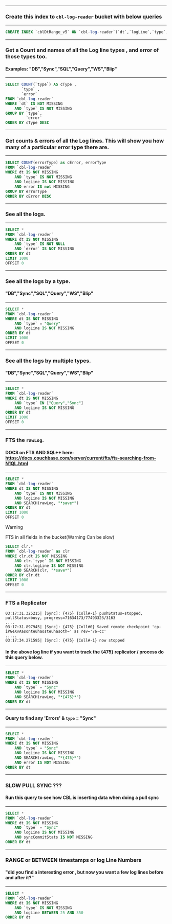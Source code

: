 
----------------------------------------------------------------------------------------------------------

### Create this index to `cbl-log-reader` bucket with below queries

----------------------------------------------------------------------------------------------------------
```SQL
CREATE INDEX `cblDtRange_v5` ON `cbl-log-reader`(`dt`,`logLine`,`type`,`error`,`fileName`)
```


----------------------------------------------------------------------------------------------------------

### Get a Count and names of all the Log line types , and error of those types too.

#### Examples: "DB","Sync","SQL","Query","WS","Blip"

----------------------------------------------------------------------------------------------------------
```SQL
SELECT COUNT(`type`) AS cType ,
       `type` ,
       `error`
FROM `cbl-log-reader`
WHERE `dt` IS NOT MISSING
    AND `type` IS NOT MISSING
GROUP BY `type`,
         `error`
ORDER BY cType DESC
```


----------------------------------------------------------------------------------------------------------

### Get counts & errors of all the Log lines. This will show you how many of a particular error type there are.

----------------------------------------------------------------------------------------------------------

```SQL
SELECT COUNT(errorType) as cError, errorType
FROM `cbl-log-reader`
WHERE dt IS NOT MISSING
    AND `type` IS NOT MISSING
    AND logLine IS NOT MISSING
    AND error IS not MISSING
GROUP BY errorType
ORDER BY cError DESC
```

----------------------------------------------------------------------------------------------------------

### See all the logs.

----------------------------------------------------------------------------------------------------------

```SQL
SELECT *
FROM `cbl-log-reader`
WHERE dt IS NOT MISSING
    AND `type` IS NOT NULL
    AND `error` IS NOT MISSING
ORDER BY dt
LIMIT 1000
OFFSET 0
```


----------------------------------------------------------------------------------------------------------

### See all the logs by a type.

#### "DB","Sync","SQL","Query","WS","Blip"

----------------------------------------------------------------------------------------------------------

```SQL
SELECT *
FROM `cbl-log-reader`
WHERE dt IS NOT MISSING
    AND `type` = "Query"
    AND logLine IS NOT MISSING
ORDER BY dt
LIMIT 1000
OFFSET 0
```


----------------------------------------------------------------------------------------------------------

### See all the logs by multiple types.

#### "DB","Sync","SQL","Query","WS","Blip"

----------------------------------------------------------------------------------------------------------

```SQL
SELECT *
FROM `cbl-log-reader`
WHERE dt IS NOT MISSING
    AND `type` IN ["Query","Sync"]
    AND logLine IS NOT MISSING
ORDER BY dt
LIMIT 1000
OFFSET 0
```


----------------------------------------------------------------------------------------------------------

### FTS the `rawLog`.

#### DOCS on FTS AND SQL++ here: https://docs.couchbase.com/server/current/fts/fts-searching-from-N1QL.html

----------------------------------------------------------------------------------------------------------

```SQL
SELECT *
FROM `cbl-log-reader`
WHERE dt IS NOT MISSING
    AND `type` IS NOT MISSING
    AND logLine IS NOT MISSING
    AND SEARCH(rawLog, "*save*")
ORDER BY dt
LIMIT 1000
OFFSET 0
```


> [!WARNING]  
> FTS in all fields in the bucket(Warning Can be slow)


```SQL
SELECT clr.*
FROM `cbl-log-reader` as clr
WHERE clr.dt IS NOT MISSING
    AND clr.`type` IS NOT MISSING
    AND clr.logLine IS NOT MISSING
    AND SEARCH(clr, "*save*")
ORDER BY clr.dt
LIMIT 1000
OFFSET 0
```

----
### FTS a Replicator

```log
03:17:31.325215| [Sync]: {475} {Coll#-1} pushStatus=stopped, pullStatus=busy, progress=71634173/77493323/3163
....
03:17:31.897945| [Sync]: {475} {Coll#0} Saved remote checkpoint 'cp-iPGeXvAasonteuhaosteuhasoth=' as rev='76-cc'
.....
03:17:34.271595| [Sync]: {475} {Coll#-1} now stopped
```

#### In the above log line if you want to track the {475} replicator / process do this query below.
----

```SQL
SELECT *
FROM `cbl-log-reader`
WHERE dt IS NOT MISSING
    AND `type` = "Sync"
    AND logLine IS NOT MISSING
    AND SEARCH(rawLog, "*{475}*")
ORDER BY dt
```
----

#### Query to find any 'Errors' & `type` = "Sync" 

----

```SQL
SELECT *
FROM `cbl-log-reader`
WHERE dt IS NOT MISSING
    AND `type` = "Sync"
    AND logLine IS NOT MISSING
    AND SEARCH(rawLog, "*{475}*")
    AND error IS NOT MISSING
ORDER BY dt
```

----------------------------------------------------------------------------------------------------------

### SLOW PULL SYNC ???

#### Run this query to see how CBL is inserting data when doing a pull sync

----------------------------------------------------------------------------------------------------------

```SQL
SELECT *
FROM `cbl-log-reader`
WHERE dt IS NOT MISSING
    AND `type` = "Sync"
    AND logLine IS NOT MISSING
    AND syncCommitStats IS NOT MISSING
ORDER BY dt
```


----------------------------------------------------------------------------------------------------------

### RANGE or BETWEEN timestamps or log Line Numbers

#### "did you find a interesting error , but now you want a few log lines before and after it?"

----------------------------------------------------------------------------------------------------------
```SQL
SELECT *
FROM `cbl-log-reader`
WHERE dt IS NOT MISSING
    AND `type` IS NOT MISSING
    AND logLine BETWEEN 25 AND 350
ORDER BY dt
```